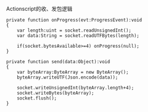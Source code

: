 Actionscript的收、发包逻辑

	private function onProgress(evt:ProgressEvent):void
	{
		var length:uint = socket.readUnsignedInt();
		var data:String = socket.readUTFBytes(length);
		
		if(socket.bytesAvailable>=4) onProgress(null);
	}

	private function send(data:Object):void
	{
		var byteArray:ByteArray = new ByteArray();
		byteArray.writeUTF(Json.encode(data));
	
		socket.writeUnsignedInt(byteArray.length+4);
		socket.writeBytes(byteArray);
		socket.flush();
	}